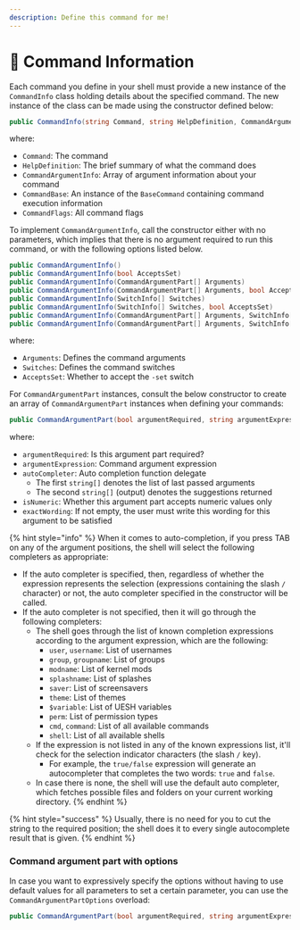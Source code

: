 ```yaml
---
description: Define this command for me!
---
```


# 🔋 Command Information

Each command you define in your shell must provide a new instance of the `CommandInfo` class holding details about the specified command. The new instance of the class can be made using the constructor defined below:

```csharp
public CommandInfo(string Command, string HelpDefinition, CommandArgumentInfo[] CommandArgumentInfo, BaseCommand CommandBase, CommandFlags Flags = CommandFlags.None)
```

where:

* `Command`: The command
* `HelpDefinition`: The brief summary of what the command does
* `CommandArgumentInfo`: Array of argument information about your command
* `CommandBase`: An instance of the `BaseCommand` containing command execution information
* `CommandFlags`: All command flags

To implement `CommandArgumentInfo`, call the constructor either with no parameters, which implies that there is no argument required to run this command, or with the following options listed below.

```csharp
public CommandArgumentInfo()
public CommandArgumentInfo(bool AcceptsSet)
public CommandArgumentInfo(CommandArgumentPart[] Arguments)
public CommandArgumentInfo(CommandArgumentPart[] Arguments, bool AcceptsSet)
public CommandArgumentInfo(SwitchInfo[] Switches)
public CommandArgumentInfo(SwitchInfo[] Switches, bool AcceptsSet)
public CommandArgumentInfo(CommandArgumentPart[] Arguments, SwitchInfo[] Switches)
public CommandArgumentInfo(CommandArgumentPart[] Arguments, SwitchInfo[] Switches, bool AcceptsSet)
```

where:

* `Arguments`: Defines the command arguments
* `Switches`: Defines the command switches
* `AcceptsSet`: Whether to accept the `-set` switch

For `CommandArgumentPart` instances, consult the below constructor to create an array of `CommandArgumentPart` instances when defining your commands:

```csharp
public CommandArgumentPart(bool argumentRequired, string argumentExpression, Func<string[], string[]> autoCompleter = null, bool isNumeric = false, string exactWording = null)
```

where:

* `argumentRequired`: Is this argument part required?
* `argumentExpression`: Command argument expression
* `autoCompleter`: Auto completion function delegate
  * The first `string[]` denotes the list of last passed arguments
  * The second `string[]` (output) denotes the suggestions returned
* `isNumeric`: Whether this argument part accepts numeric values only
* `exactWording`: If not empty, the user must write this wording for this argument to be satisfied

{% hint style="info" %}
When it comes to auto-completion, if you press TAB on any of the argument positions, the shell will select the following completers as appropriate:

* If the auto completer is specified, then, regardless of whether the expression represents the selection (expressions containing the slash `/` character) or not, the auto completer specified in the constructor will be called.
* If the auto completer is not specified, then it will go through the following completers:
  * The shell goes through the list of known completion expressions according to the argument expression, which are the following:
    * `user`, `username`: List of usernames
    * `group`, `groupname`: List of groups
    * `modname`: List of kernel mods
    * `splashname`: List of splashes
    * `saver`: List of screensavers
    * `theme`: List of themes
    * `$variable`: List of UESH variables
    * `perm`: List of permission types
    * `cmd`, `command`: List of all available commands
    * `shell`: List of all available shells
  * If the expression is not listed in any of the known expressions list, it'll check for the selection indicator characters (the slash `/` key).
    * For example, the `true/false` expression will generate an autocompleter that completes the two words: `true` and `false`.
  * In case there is none, the shell will use the default auto completer, which fetches possible files and folders on your current working directory.
{% endhint %}

{% hint style="success" %}
Usually, there is no need for you to cut the string to the required position; the shell does it to every single autocomplete result that is given.
{% endhint %}

### Command argument part with options

In case you want to expressively specify the options without having to use default values for all parameters to set a certain parameter, you can use the `CommandArgumentPartOptions` overload:

```csharp
public CommandArgumentPart(bool argumentRequired, string argumentExpression, CommandArgumentPartOptions options)
```
